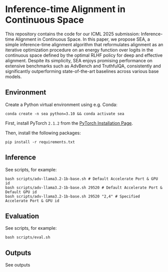 # Inference-time Alignment in Continuous Space

This repository contains the code for our ICML 2025 submission: Inference-time Alignment in Continuous Space. In this paper, we propose SEA, a simple inference-time alignment algorithm that reformulates alignment as an iterative optimization procedure on an energy function over logits in the continuous space defined by the optimal RLHF policy for deep and effective alignment. Despite its simplicity, SEA enjoys promising performance on extensive benchmarks such as AdvBench and TruthfulQA, consistently and significantly outperforming state-of-the-art baselines across various base models. 


## Environment
Create a Python virtual environment using e.g. Conda:

```shell
conda create -n sea python=3.10 && conda activate sea
```

First, install PyTorch `2.1.2` from the [PyTorch Installation Page](https://pytorch.org/get-started/locally/).

Then, install the following packages:
```shell
pip install -r requirements.txt
```

## Inference
See scripts, for example:
```
bash scripts/adv-llama3.2-1b-base.sh # Default Accelerate Port & GPU id
bash scripts/adv-llama3.2-1b-base.sh 29520 # Default Accelerate Port & Default GPU id
bash scripts/adv-llama3.2-1b-base.sh 29520 "2,4" # Specified Accelerate Port & GPU id
```
## Evaluation
See scripts, for example:
```
bash scripts/eval.sh
```

## Outputs
See outputs